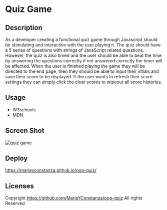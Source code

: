 # Quiz Game

## Description
As a developer creating a functional quiz game through Javascript should be stimulating and interactive with the user playing it. The quiz should have a 5 series of questions with strings of JavaScript related questions. However, the quiz is also timed and the user should be able to beat the time by answering the questions correctly if not answered correctly the timer will be affected. When the user is finished playing the game they will be directed to the end page, then they should be able to input their intials and save their score to be displayed. If the user wants to refresh their score settings they can simply click the clear scores to wipeout all score histories. 

## Usage
- W3schools
- MDN

## Screen Shot
![quiz game](https://user-images.githubusercontent.com/112887914/201224454-69a51eb9-25d0-4b1f-a1e6-34ec9842a303.png)

## Deploy
https://mariayconstanza.github.io/pop-quiz/

## Licenses
Copyright https://github.com/MariaYConstanza/pop-quiz All rights Reserved
